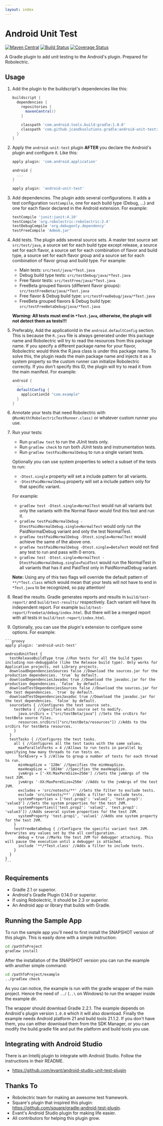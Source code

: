 ```yaml
---
layout: index
---
```



Android Unit Test
=================
[![Maven Central](https://maven-badges.herokuapp.com/maven-central/com.github.jcandksolutions.gradle/android-unit-test/badge.svg)](https://maven-badges.herokuapp.com/maven-central/com.github.jcandksolutions.gradle/android-unit-test)
[![Build Status](https://travis-ci.org/JCAndKSolutions/android-unit-test.svg?branch=master)](https://travis-ci.org/JCAndKSolutions/android-unit-test)
[![Coverage Status](https://coveralls.io/repos/JCAndKSolutions/android-unit-test/badge.png?branch=master)](https://coveralls.io/r/JCAndKSolutions/android-unit-test?branch=master)

A Gradle plugin to add unit testing to the Android's plugin. Prepared for Robolectric.

Usage
-----
1.  Add the plugin to the buildscript's dependencies like this:

    ```groovy
    buildscript {
      dependencies {
        repositories {
          mavenCentral()
        }

        classpath 'com.android.tools.build:gradle:1.0.0'
        classpath 'com.github.jcandksolutions.gradle:android-unit-test:2.1.1'
      }
    }
    ```
2.  Apply the `android-unit-test` plugin **AFTER** you declare the Android's plugin and configure it. Like this:

    ```groovy
    apply plugin: 'com.android.application'

    android {
      ...
    }

    apply plugin: 'android-unit-test'
    ```
3.  Add dependencies. The plugin adds several configurations. It adds a test configuration `testCompile`, one for each build type (Debug, ...) and one for each flavor declared in the Android extension. For example:

    ```groovy
    testCompile 'junit:junit:4.10'
    testCompile 'org.robolectric:robolectric:2.4'
    testDebugCompile 'org.debugonly.dependency'
    testFreeCompile 'Admob.jar'
    ```
4.  Add tests. The plugin adds several source sets. A master test source set `src/test/java`, a source set for each build type except release, a source set for each flavor, a source set for each combination of flavor and build type, a source set for each flavor group and a source set for each combination of flavor group and build type. For example:
    - Main tests: `src/test/java/*Test.java`
    - Debug build type tests: `src/testDebug/java/*Test.java`
    - Free flavor tests: `src/testFree/java/*Test.java`
    - FreeBeta grouped flavors (different flavor groups): `src/testFreeBeta/java/*Test.java`
    - Free flavor & Debug build type: `src/testFreeDebug/java/*Test.java`
    - FreeBeta grouped flavors & Debug build type: `src/testFreeBetaDebug/java/*Test.java`

    **Warning: All tests must end in `*Test.java`, otherwise, the plugin will not detect them as tests!!!**
5.  Preferably, Add the applicationId in the `android.defaultConfig` section. This is because the `R.java` file is always generated under this package name and Robolectric will try to read the resources from this package name. If you specify a different package name for your flavor, Robolectric would think the R.java class is under this package name. To solve this, the plugin reads the main package name and injects it as a system property so the custom runner can initialize Robolectric correctly. If you don't specify this ID, the plugin will try to read it from the main manifest. For example:

    ```groovy
    android {
      ...
      defaultConfig {
        applicationId "com.example"
      }
    }
    ```
6.  Annotate your tests that need Robolectric with `@RunWith(RobolectricTestRunner.class)` or whatever custom runner you use.
7.  Run your tests:
    - Run `gradlew test` to run the JUnit tests only.
    - Run `gradlew check` to run both JUnit tests and instrumentation tests.
    - Run `gradlew testPaidNormalDebug` to run a single variant tests.

    Optionally you can use system properties to select a subset of the tests to run:
    - `-Dtest.single` property will set a include pattern for all variants.
    - `-DtestPaidNormalDebug` property will set a include pattern only for that specific variant.

    For example:
    - `gradlew test -Dtest.single=NormalTest` would run all variants but only the variants with the Normal flavor would find this test and run it.
    - `gradlew testPaidNormalDebug -DtestPaidNormalDebug.single=NormalTest` would only run the PaidNormalDebug variant and only the test NormalTest.
    - `gradlew testPaidNormalDebug -Dtest.single=NormalTest` would achieve the same of the above one.
    - `gradlew testPaidNormalDebug -Dtest.single=BetaTest` would not find any test to run and pass with 0 errors.
    - `gradlew test -Dtest.single=NormalTest -DtestPaidNormalDebug.single=PaidTest` would run the NormalTest in all variants that has it and PaidTest only in PaidNormalDebug variant.

    **Note:** Using any of this two flags will override the default pattern of `**/*Test.class` which would mean that your tests will not have to end in `*Test.java` to be recognized, so pay attention!

9.  Read the results. Gradle generates reports and results in `build/test-report/` and `build/test-results/` respectively. Each variant will have its independent report. For example `build/test-report/freebeta/debug/index.html`. But there will be a merged report with all tests in `build/test-report/index.html`.
10.  Optionally, you can use the plugin's extension to configure some options. For example:

    ```groovy
    apply plugin: 'android-unit-test'

    androidUnitTest {
      testReleaseBuildType true //Run tests for all the build types including non-debuggable (like the Release build type). Only works for Application projects, not Library projects.
      downloadDependenciesSources false //Download the sources.jar for the production dependencies. `true` by default.
      downloadDependenciesJavadoc true //Download the javadoc.jar for the production dependencies. `false` by default.
      downloadTestDependenciesSources false //Download the sources.jar for the test dependencies. `true` by default.
      downloadTestDependenciesJavadoc true //Download the javadoc.jar for the test dependencies. `false` by default.
      sourceSets { //Configures the test source sets.
        testBeta { //Specifies which source set to modify.
          java.srcDirs = ["src/testBeta/java"] //Sets the srcDirs for testBeta source files.
          resources.srcDirs(["src/testBeta/resources"]) //Adds to the srcDirs for testBeta resources.
        }
      }
      testTasks { //Configures the test tasks.
        all { //Configures all the test tasks with the same values.
          maxParallelForks = 4 //Allows to run tests in parallel by specifying how many threads to run tests on.
          forkEvery = 5 //Allow to group a number of tests for each thread to run.
          minHeapSize = '128m' //Specifies the minHeapSize.
          maxHeapSize = '1024m' //Specifies the maxHeapSize.
          jvmArgs = ['-XX:MaxPermSize=256m'] //Sets the jvmArgs of the test JVM.
          jvmArgs '-XX:MaxPermSize=256m' //Adds to the jvmArgs of the test JVM.
          excludes = 'src/notests/**' //Sets the filter to exclude tests.
          exclude 'src/notests/**' //Adds a filter to exclude tests.
          systemProperties = ['test.prop2': 'value2', 'test.prop3': 'value3'] //Sets the system properties for the test JVM.
          systemProperties(['test.prop2': 'value2', 'test.prop3': 'value3']) //Adds several system properties for the test JVM.
          systemProperty 'test.prop1', 'value1' //Adds one system property for the test JVM.
        }
        testFreeBetaDebug { //Configure the specific variant test JVM. Overwrites any values set by the all configuration.
          debug = true //Marks the test JVM for debugger attaching. This will pause the execution until a debugger is attached.
          include '**/*Test.class' //Adds a filter to include tests.
        }
      }
    }
    ```

Requirements
------------
- Gradle 2.1 or superior.
- Android's Gradle Plugin 0.14.0 or superior.
- If using Robolectric, it should be 2.3 or superior.
- An Android app or library that builds with Gradle.

Running the Sample App
-------------------
To run the sample app you'll need to first install the SNAPSHOT version of this plugin. This is easily done with a simple instruction:

```bash
cd /pathToProject
gradlew install
```

After the installation of the SNAPSHOT version you can run the example with another simple command:

```bash
cd /pathToProject/example
../gradlew check
```

As you can notice, the example is run with the gradle wrapper of the main project. Hence the need of `../` (`..\` on Windows) to run the wrapper inside the example dir.

The wrapper should download Gradle 2.2.1. The example depends on Android's plugin version `1.0.0` which it will also download. Finally the example needs Android platform 21 and build tools 21.1.2. If you don't have them, you can either download them from the SDK Manager, or you can modify the build.gradle file and put the platform and build tools you use.

Integrating with Android Studio
-------------------------------
There is an Intellij plugin to integrate with Android Studio. Follow the instructions in their README.

- https://github.com/evant/android-studio-unit-test-plugin

Thanks To
---------

- Robolectric team for making an awesome test framework.
- Square's plugin that inspired this plugin: https://github.com/square/gradle-android-test-plugin.
- Evant's Android Studio plugin for making life easier.
- All contributors for helping this plugin grow.
